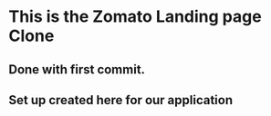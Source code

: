 # This is the Zomato Landing page Clone

## Done with first commit.

## Set up created here for our application
